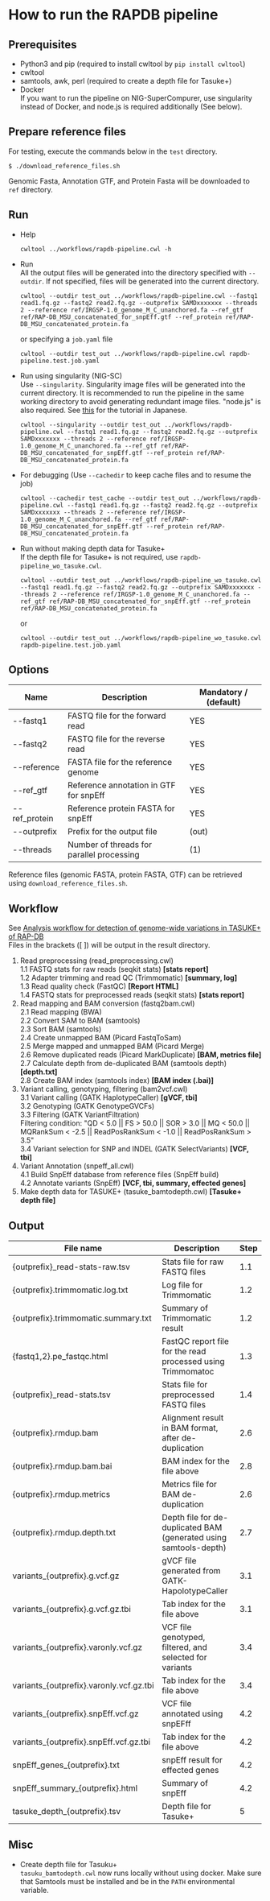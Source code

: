 # How to run the RAPDB pipeline 

## Prerequisites
- Python3 and pip (required to install cwltool by `pip install cwltool`)
- cwltool
- samtools, awk, perl (required to create a depth file for Tasuke+)
- Docker  
    If you want to run the pipeline on NIG-SuperCompurer, use singularity instead of Docker, and node.js is required additionally (See below).

## Prepare reference files
For testing, execute the commands below in the `test` directory.
```
$ ./download_reference_files.sh
```
Genomic Fasta, Annotation GTF, and Protein Fasta will be downloaded to `ref` directory.

## Run
- Help  
  ```
  cwltool ../workflows/rapdb-pipeline.cwl -h
  ```
- Run  
  All the output files will be generated into the directory specified with `--outdir`. If not specified, files will be generated into the current directory. 
  ```
  cwltool --outdir test_out ../workflows/rapdb-pipeline.cwl --fastq1 read1.fq.gz --fastq2 read2.fq.gz --outprefix SAMDxxxxxxx --threads 2 --reference ref/IRGSP-1.0_genome_M_C_unanchored.fa --ref_gtf ref/RAP-DB_MSU_concatenated_for_snpEff.gtf --ref_protein ref/RAP-DB_MSU_concatenated_protein.fa
  ```
  or specifying a `job.yaml` file
  ```
  cwltool --outdir test_out ../workflows/rapdb-pipeline.cwl rapdb-pipeline.test.job.yaml 
  ```
- Run using singularity (NIG-SC)  
  Use `--singularity`. Singularity image files will be generated into the current directory. It is recommended to run the pipeline in the same working directory to avoid generating redundant image files. "node.js" is also required. See [this](https://qiita.com/nigyta/items/e62e8a307918f42baed2) for the tutorial in Japanese. 
  ```
  cwltool --singularity --outdir test_out ../workflows/rapdb-pipeline.cwl --fastq1 read1.fq.gz --fastq2 read2.fq.gz --outprefix SAMDxxxxxxx --threads 2 --reference ref/IRGSP-1.0_genome_M_C_unanchored.fa --ref_gtf ref/RAP-DB_MSU_concatenated_for_snpEff.gtf --ref_protein ref/RAP-DB_MSU_concatenated_protein.fa
- For debugging (Use `--cachedir` to keep cache files and to resume the job)
  ```
  cwltool --cachedir test_cache --outdir test_out ../workflows/rapdb-pipeline.cwl --fastq1 read1.fq.gz --fastq2 read2.fq.gz --outprefix SAMDxxxxxxx --threads 2 --reference ref/IRGSP-1.0_genome_M_C_unanchored.fa --ref_gtf ref/RAP-DB_MSU_concatenated_for_snpEff.gtf --ref_protein ref/RAP-DB_MSU_concatenated_protein.fa 
  ```
- Run without making depth data for Tasuke+   
  If the depth file for Tasuke+ is not required, use `rapdb-pipeline_wo_tasuke.cwl`.
  ```
  cwltool --outdir test_out ../workflows/rapdb-pipeline_wo_tasuke.cwl --fastq1 read1.fq.gz --fastq2 read2.fq.gz --outprefix SAMDxxxxxxx --threads 2 --reference ref/IRGSP-1.0_genome_M_C_unanchored.fa --ref_gtf ref/RAP-DB_MSU_concatenated_for_snpEff.gtf --ref_protein ref/RAP-DB_MSU_concatenated_protein.fa
  ```
  or
  ```
  cwltool --outdir test_out ../workflows/rapdb-pipeline_wo_tasuke.cwl rapdb-pipeline.test.job.yaml 
  ```


## Options
|  Name  |  Description  | Mandatory / (default) |
| ---- | ---- | ---- |
|  --fastq1  |  FASTQ file for the forward read  | YES |
|  --fastq2  |  FASTQ file for the reverse read  | YES |
|  --reference  |  FASTA file for the reference genome  | YES |
|  --ref_gtf  |  Reference annotation in GTF for snpEff  | YES |
|  --ref_protein  |  Reference protein FASTA for snpEff  | YES |
|  --outprefix  |  Prefix for the output file  | (out) |
|  --threads  |  Number of threads for parallel processing | (1) |

Reference files (genomic FASTA, protein FASTA, GTF) can be retrieved using `download_reference_files.sh`.

## Workflow
See [Analysis workflow for detection of genome-wide variations in TASUKE+ of RAP-DB](https://rapdb.dna.affrc.go.jp/genome-wide_variations/Analysis_workflow_for_detection_of_genome-wide_var.html)  
Files in the brackets ([ ]) will be output in the result directory.


1. Read preprocessing (read_preprocessing.cwl)  
    1.1 FASTQ stats for raw reads (seqkit stats) __[stats report]__  
    1.2 Adapter trimming and read QC (Trimmomatic) __[summary, log]__  
    1.3 Read quality check (FastQC) __[Report HTML]__  
    1.4 FASTQ stats for preprocessed reads (seqkit stats) __[stats report]__  
2. Read mapping and BAM conversion (fastq2bam.cwl)  
    2.1 Read mapping (BWA)  
    2.2 Convert SAM to BAM (samtools)  
    2.3 Sort BAM (samtools)  
    2.4 Create unmapped BAM (Picard FastqToSam)  
    2.5 Merge mapped and unmapped BAM (Picard Merge)  
    2.6 Remove duplicated reads (Picard MarkDuplicate) __[BAM, metrics file]__  
    2.7 Calculate depth from de-duplicated BAM (samtools depth) __[depth.txt]__  
    2.8 Create BAM index (samtools index) __[BAM index (.bai)]__  
3. Variant calling, genotyping, filtering (bam2vcf.cwl)  
    3.1 Variant calling (GATK HaplotypeCaller) __[gVCF, tbi]__  
    3.2 Genotyping (GATK GenotypeGVCFs)  
    3.3 Filtering (GATK VariantFiltration)   
        Filtering condition: "QD < 5.0 || FS > 50.0 || SOR > 3.0 || MQ < 50.0 || MQRankSum < -2.5 || ReadPosRankSum < -1.0 || ReadPosRankSum > 3.5"  
    3.4 Variant selection for SNP and INDEL (GATK SelectVariants) __[VCF, tbi]__  
4. Variant Annotation (snpeff_all.cwl)  
    4.1 Build SnpEff database from reference files (SnpEff build)  
    4.2 Annotate variants (SnpEff) __[VCF, tbi, summary, effected genes]__  
5. Make depth data for TASUKE+ (tasuke_bamtodepth.cwl) __[Tasuke+ depth file]__   
   

## Output
|  File name  |  Description  | Step |
| ---- | ---- | --- |
| {outprefix}_read-stats-raw.tsv | Stats file for raw FASTQ files | 1.1 |
| {outprefix}.trimmomatic.log.txt | Log file for Trimmomatic | 1.2 |
| {outprefix}.trimmomatic.summary.txt | Summary of Trimmomatic result | 1.2 |
| {fastq1,2}.pe_fastqc.html | FastQC report file for the read processed using Trimmomatoc | 1.3 |
| {outprefix}_read-stats.tsv | Stats file for preprocessed FASTQ files | 1.4 |
| {outprefix}.rmdup.bam | Alignment result in BAM format, after de-duplication | 2.6 |
| {outprefix}.rmdup.bam.bai | BAM index for the file above | 2.8 |
| {outprefix}.rmdup.metrics | Metrics file for BAM de-duplication | 2.6 |
| {outprefix}.rmdup.depth.txt | Depth file for de-duplicated BAM (generated using samtools-depth) | 2.7 |
| variants_{outprefix}.g.vcf.gz | gVCF file generated from GATK-HapolotypeCaller | 3.1 |
| variants_{outprefix}.g.vcf.gz.tbi | Tab index for the file above | 3.1 |
| variants_{outprefix}.varonly.vcf.gz | VCF file genotyped, filtered, and selected for variants | 3.4 |
| variants_{outprefix}.varonly.vcf.gz.tbi | Tab index for the file above | 3.4 |
| variants_{outprefix}.snpEff.vcf.gz | VCF file annotated using snpEFff | 4.2 |
| variants_{outprefix}.snpEff.vcf.gz.tbi | Tab index for the file above | 4.2 |
| snpEff_genes_{outprefix}.txt | snpEff result for effected genes| 4.2 |
| snpEff_summary_{outprefix}.html | Summary of snpEff | 4.2 |
| tasuke_depth_{outprefix}.tsv | Depth file for Tasuke+ | 5 |

## Misc
- Create depth file for Tasuku+  
  `tasuku_bamtodepth.cwl` now runs locally without using docker. Make sure that Samtools must be installed and be in the `PATH` environmental variable.  
